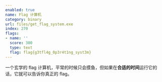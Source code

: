 ```yaml
---
enabled: true
name: Flag 计算机
category: binary
url: files/get_flag_system.exe
index: 270
flags:
- name: ''
  score: 300
  type: text
  flag: flag{g3tfl4g_0p3r4t1ng_syst3m}
---
```


一个玄学的 flag 计算机，平常的时候只会摸鱼，但如果在**合适的时间**运行它的话，它就可以告诉你真正的 flag。
